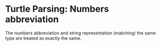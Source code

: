 # Turtle Parsing: Numbers abbreviation

The numbers abbreviation
and string representation
(matching) the same type
are treated as exactly the same.
